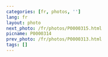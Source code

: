 ```yaml
---
categories: [fr, photos, '']
lang: fr
layout: photo
next_photo: /fr/photos/P0000315.html
picname: P0000314
prev_photo: /fr/photos/P0000313.html
tags: []
---
```

